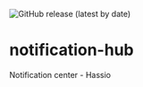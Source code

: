 ![GitHub release (latest by date)](https://img.shields.io/github/v/release/caiosweet/notification-hub)

# notification-hub
Notification center - Hassio

